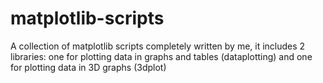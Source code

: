# matplotlib-scripts
A collection of matplotlib scripts completely written by me, it includes 2 libraries: one for plotting data in graphs and tables (dataplotting) and one for plotting data in 3D graphs (3dplot)
